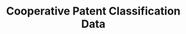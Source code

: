 ---
layout: default
bigquery: https://console.cloud.google.com/bigquery?p=patents-public-data&d=cpc&page=dataset
citation: '“Cooperative Patent Classification” by the EPO and USPTO, for public use. '
contributors: EPO, USPTO
cost: None
description: Cooperative Patent Classification Data contains the scheme and definitions
  of the Cooperative Patent Classification system for classifying patent documents.
  The CPC is the result of a partnership between the EPO and the USPTO in their joint
  effort to develop a common, internationally compatible classification system for
  technical documents, in particular patent publications, which will be used by both
  offices in the patent granting process
documentation: https://www.cooperativepatentclassification.org/cpcSchemeAndDefinitions
last_edit: 04/11/2022, 11:53:43
location: https://www.cooperativepatentclassification.org/index
maintained_by: USPTO, EPO
schema_fields:
- status
- titleFull
- breakdownCode
- parents
- titlePart
- limitingReferences
- ipcConcordant
- residual_references
- symbol
- additional_only
- sizeCache
- definition
- applicationReferences
- residualReferences
- informativeReferences
- level
- informative_references
- dateRevised
- breakdown_code
- childGroups
- date_revised
- child_groups
- title_part
- application_references
- title_full
- not_allocatable
- synonyms
- ipc_concordant
- limiting_references
- children
- glossary
- notAllocatable
shortname: cooperative_patent_classification
tags:
- patents
- science
title: Cooperative Patent Classification Data
uuid: 984374a7-16e9-4b35-9445-458daceb01bf
---